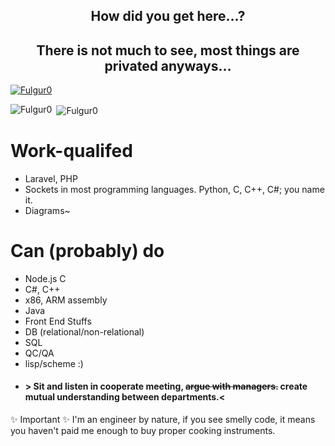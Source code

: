 
<h2 align="center">How did you get here...?</h3>

<h2 align="center">There is not much to see, most things are privated anyways...</h2>

<p align="left"> <a href="https://github.com/ryo-ma/github-profile-trophy"><img src="https://github-profile-trophy.vercel.app/?username=Fulgur0" alt="Fulgur0" /></a> </p>

<p><img align="left" src="https://github-readme-stats.vercel.app/api/top-langs?username=Fulgur0&show_icons=true&locale=en&layout=compact" alt="Fulgur0" /></p>

<p>&nbsp;<img align="center" src="https://github-readme-stats.vercel.app/api?username=Fulgur0&show_icons=true&locale=en" alt="Fulgur0" /></p>



# Work-qualifed
- Laravel, PHP
- Sockets in most programming languages. Python, C, C++, C#; you name it.
- Diagrams~

# Can (probably) do
- Node.js
  C
- C#, C++
- x86, ARM assembly
- Java
- Front End Stuffs
- DB (relational/non-relational)
- SQL
- QC/QA
- lisp/scheme :)
- #### > Sit and listen in cooperate meeting, ~~argue with managers.~~ create mutual understanding between departments.<

✨ Important ✨
I'm an engineer by nature, if you see smelly code, it means you haven't paid me enough to buy proper cooking instruments.
  
<!--
**Fulgur0/Fulgur0** is a ✨ _special_ ✨ repository because its `README.md` (this file) appears on your GitHub profile.

Here are some ideas to get you started:

- 🔭 I’m currently working on ...
- 🌱 I’m currently learning ...
- 👯 I’m looking to collaborate on ...
- 🤔 I’m looking for help with ...
- 💬 Ask me about ...
- 📫 How to reach me: ...
- 😄 Pronouns: ...
- ⚡ Fun fact: ...
-->

